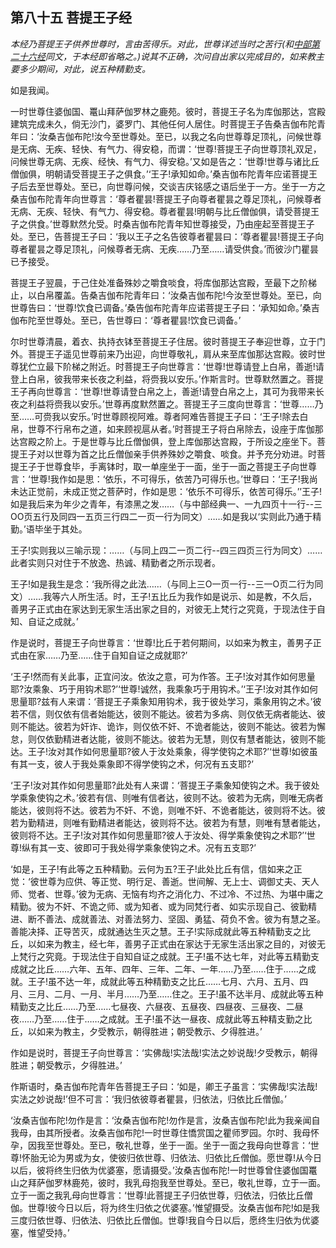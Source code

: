 ## 第八十五 菩提王子经

*本经乃菩提王子供养世尊时，言由苦得乐。对此，世尊详述当时之苦行(和[中部第二十六经](https://github.com/gwsice/buddhism/blob/master/%E6%97%A9%E6%9C%9F/%E5%8D%97%E4%BC%A0%E4%B8%AD%E9%83%A8/026%20%E5%9C%A3%E6%B1%82%E7%BB%8F.md)同文，于本经即省略之。)说其不正确，次问自出家以完成目的，如来教主要多少期间，对此，说五种精勤支。*

如是我闻。

一时世尊住婆伽国、鼍山拜萨伽罗林之鹿苑。彼时，菩提王子名为库伽那达，宫殿建筑完成未久，倘无沙门，婆罗门、其他任何人居住。时菩提王子告桑吉伽布陀青年曰：‘汝桑吉伽布陀!汝今至世尊处。至已，以我之名向世尊尊足顶礼，问候世尊是无病、无疾、轻快、有气力、得安稳，而谓：‘世尊!菩提王子向世尊顶礼双足，问候世尊无病、无疾、经快、有气力、得安稳。’又如是告之：‘世尊!世尊与诸比丘僧伽俱，明朝请受菩提王子之俱食。’‘王子!承知如命。’桑吉伽布陀青年应诺菩提王子后去至世尊处。至已，向世尊问候，交谈吉庆铭感之语后坐于一方。坐于一方之桑吉伽布陀青年向世尊言：‘尊者瞿昙!菩提王子向尊者瞿昙之尊足顶礼，问候尊者无病、无疾、轻快、有气力、得安稳。尊者瞿昙!明朝与比丘僧伽俱，请受菩提王子之供食。’世尊默然允受。时桑吉伽布陀青年知世尊接受，乃由座起至菩提王子处。至已，告菩提王子曰：‘我以王子之名告彼尊者瞿昙曰：‘尊者瞿昙!菩提王子向尊者瞿昙之尊足顶礼，问候尊者无病、无疾……乃至……请受供食。’而彼沙门瞿昙已予接受。

菩提王子翌晨，于己住处准备殊妙之嚼食啖食，将库伽那达宫殿，至最下之阶梯止，以白帛覆盖。告桑吉伽布陀青年曰：‘汝桑吉伽布陀!今汝至世尊处。至已，向世尊告曰：‘世尊!饮食已调备。’桑告伽布陀青年应诺菩提王子曰：‘承知如命。’桑吉伽布陀至世尊处。至已，告世尊曰：‘尊者瞿昙!饮食已调备。’

尔时世尊清晨，着衣、执持衣钵至菩提王子住居。彼时菩提王子奉迎世尊，立于门外。菩提王子遥见世尊前来乃出迎，向世尊敬礼，肩从来至库伽那达宫殿。彼时世尊犹伫立最下阶梯之附近。时菩提王子向世尊言：‘世尊!世尊请登上白帛，善逝!请登上白帛，彼我带来长夜之利益，将赍我以安乐。’作斯言时。世尊默然置之。菩提王子再向世尊言：‘世尊!世尊请登白帛之上，善逝!请登白帛之上，其可为我带来长夜之利益将赍我以安乐。’世尊再度默然置之。菩提王子三度向世尊言：‘世尊……乃至……可赍我以安乐。’时世尊顾视阿难。尊者阿难告菩提王子曰：‘王子!除去白帛，世尊不行帛布之道，如来顾视扈从者。’时菩提王子将白帛除去，设座于库伽那达宫殿之阶上。于是世尊与比丘僧伽俱，登上库伽那达宫殿，于所设之座坐下。菩提王子对以世尊为首之比丘僧伽亲手供养殊妙之嚼食、啖食。并予充分劝进。时菩提王子于世尊食毕，手离钵时，取一单座坐于一面，坐于一面之菩提王子向世尊言：‘世尊!我作如是思：‘依乐，不可得乐，依苦乃可得乐也。’世尊曰：‘王子!我尚未达正觉前，未成正觉之菩萨时，作如是思：‘依乐不可得乐，依苦可得乐。’’王子!如是我后来为年少之青年，有漆黑之发……（与中部经典一、一九四页十一行--三OO页五行及同四一五页三行四二一页一行为同文）……如是我以‘实则此乃通于精勤。’语毕坐于其处。

王子!实则我以三喻示现：……（与同上四二一页二行--四三四页三行为同文）……此者实则只对住于不放逸、热诚、精勤者之所示现者。

王子!如是我生是念：‘我所得之此法……（与同上三O一页一行--三一O页二行为同文）……我等六人所生活。时，王子!五比丘为我作如是说示、如是教，不久后，善男子正式由在家达到无家生活出家之目的，对彼无上梵行之究竟，于现法住于自知、自证之成就。’

作是说时，菩提王子向世尊言：‘世尊!比丘于若何期间，以如来为教主，善男子正式由在家……乃至……住于自知自证之成就耶?’

‘王子!然而有关此事，正宜问汝。依汝之意，可为作答。王子!汝对其作如何思量耶?汝乘象、巧于用钩术耶?’‘世尊!诚然，我乘象巧于用钩术。’‘王子!汝对其作如何思量耶?兹有人来谓：‘菩提王子乘象知用钩术，我于彼处学习，乘象用钩之术。’彼若不信，则仅依有信者始能达，彼则不能达。彼若为多病、则仅依无病者能达、彼则不能达。彼若为奸诈、诡诈，则仅依不奸、不诡者能达，彼则不能达。彼若为懈怠，则仅依勤精进者达能，彼则不能达。彼若为无慧，则仅有慧者能达，彼则不能达。王子!汝对其作如何思量耶?彼人于汝处乘象，得学使钩之术耶?’‘世尊!如彼虽有其一支，彼人于我处乘象即不得学使钩之术，何况有五支耶?’

‘王子!汝对其作如何思量耶?此处有人来谓：‘菩提王子乘象知使钩之术。我于彼处学乘象使钩之术。’彼若有信、则唯有信者达，彼则不达。彼若为无病，则唯无病者能达，彼则将不达。彼若为不奸、不诡，则唯不奸、不诡者能达，彼则将不达。彼若为勤精进，则唯有勤精进者能达，彼则将不达。彼若为有慧，则唯有慧者能达，彼则将不达。王子!汝对其作如何思量耶?彼人于汝处、得学乘象使钩之术耶?’‘世尊!纵有其一支、彼即可于我处得学乘象使钩之术。况有五支耶?’

‘如是，王子!有此等之五种精勤。云何为五?王子!此处比丘有信，信如来之正觉：‘彼世尊为应供、等正觉、明行足、善逝。世间解、无上士、调御丈夫、天人师、觉者、世尊。’彼为无病、无恼有均齐之消化力、不过冷、不过热、为堪中庸之精勤。彼为不奸、不诡之师、或为知者、或为同梵行者、如实示现自己、彼勤精进、断不善法、成就善法、对善法努力、坚固、勇猛、荷负不舍。彼为有慧之圣。善能决择、正导苦灭，成就通达生灭之慧。王子!实际成就此等五种精勤支之比丘，以如来为教主，经七年，善男子正式由在家达于无家生活出家之目的，对彼无上梵行之究竟。于现法住于自知自证之成就。王子!虽不达七年，对此等五精勤支成就之比丘……六年、五年、四年、三年、二年、一年……乃至……住于……之成就。王子!虽不达一年，成就此等五种精勤支之比丘……七月、六月、五月、四月、三月、二月、一月、半月……乃至……住之。王子!虽不达半月、成就此等五种精勤支之比丘……乃至……七昼夜、六昼夜、五昼夜、四昼夜、三昼夜、二昼夜……乃至……住于……之成就。王子!虽不达一昼夜、成就此等五种精支勤之比丘，以如来为教主，夕受教示，朝得胜进；朝受教示、夕得胜进。’

作如是说时，菩提王子向世尊言：‘实佛哉!实法哉!实法之妙说哉!夕受教示，朝得胜进；朝受教示，夕得胜进。’

作斯语时，桑吉伽布陀青年告菩提王子曰：‘如是，卿王子虽言：‘实佛哉!实法哉!实法之妙说哉!’但不可言：‘我归依彼尊者瞿昙，归依法，归依比丘僧伽。’

‘汝桑吉伽布陀!勿作是言：‘汝桑吉伽布陀!勿作是言，汝桑吉伽布陀!此为我亲闻自我母，由其所授者。汝桑吉伽布陀!一时世尊住憍赏国之瞿师罗园。尔时、我母怀孕，因我至世尊处。至已，敬礼世尊，坐于一面。坐于一面之我母向世尊言：‘世尊!怀胎无论为男或为女，使彼归依世尊、归依法、归依比丘僧伽。愿世尊!从今日以后，彼将终生归依为优婆塞，愿请摄受。’汝桑吉伽布陀!一时世尊曾住婆伽国鼍山之拜萨伽罗林鹿苑，彼时，我乳母抱我至世尊处。至已，敬礼世尊，立于一面。立于一面之我乳母向世尊言：‘世尊!此菩提王子归依世尊，归依法，归依比丘僧伽。世尊!彼今日以后，将为终生归依之优婆塞。’惟望摄受。汝桑吉伽布陀!如是我三度归依世尊、归依法、归依比丘僧伽。世尊!我自今日以后，愿终生归依为优婆塞，惟望受持。’
